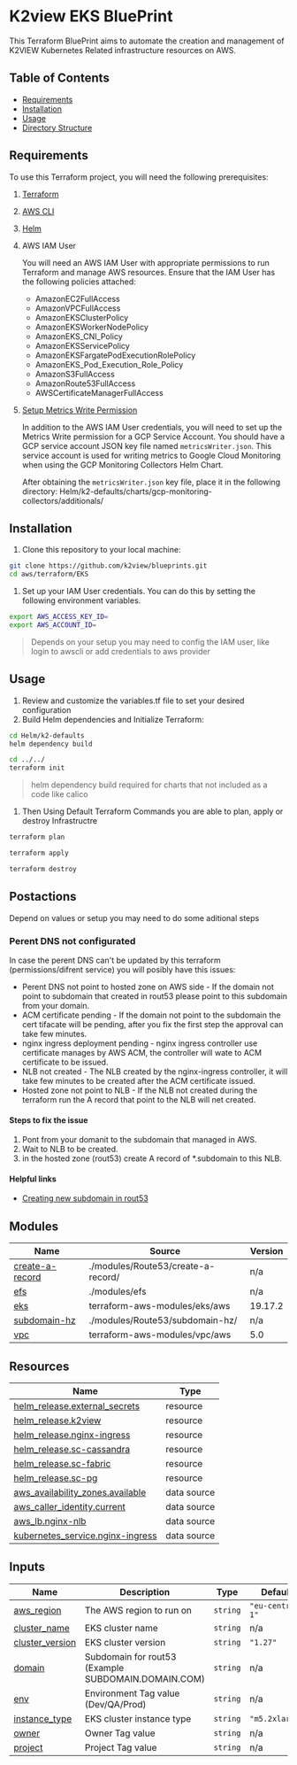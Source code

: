 # K2view EKS BluePrint

This Terraform BluePrint aims to automate the creation and management of K2VIEW Kubernetes Related infrastructure resources on AWS.

## Table of Contents

- [Requirements](#requirements)
- [Installation](#installation)
- [Usage](#usage)
- [Directory Structure](#directory-structure)

## Requirements

To use this Terraform project, you will need the following prerequisites:

1. [Terraform](https://www.terraform.io/downloads.html)
2. [AWS CLI](https://cloud-provider-link/cli)
3. [Helm](https://helm.sh/docs/intro/install/)

4. AWS IAM User

   You will need an AWS IAM User with appropriate permissions to run Terraform and manage AWS resources. Ensure that the IAM User has the following policies attached:

   - AmazonEC2FullAccess
   - AmazonVPCFullAccess
   - AmazonEKSClusterPolicy
   - AmazonEKSWorkerNodePolicy
   - AmazonEKS_CNI_Policy
   - AmazonEKSServicePolicy
   - AmazonEKSFargatePodExecutionRolePolicy
   - AmazonEKS_Pod_Execution_Role_Policy
   - AmazonS3FullAccess
   - AmazonRoute53FullAccess
   - AWSCertificateManagerFullAccess

5. [Setup Metrics Write Permission](https://cloud.google.com/stackdriver/docs/managed-prometheus/setup-managed#explicit-credentials) 

   In addition to the AWS IAM User credentials, you will need to set up the Metrics Write permission for a GCP Service Account. You should have a GCP service account JSON key file named `metricsWriter.json`. This service account is used for writing metrics to Google Cloud Monitoring when using the GCP Monitoring Collectors Helm Chart.

   After obtaining the `metricsWriter.json` key file, place it in the following directory: Helm/k2-defaults/charts/gcp-monitoring-collectors/additionals/

## Installation

1. Clone this repository to your local machine:

```bash
git clone https://github.com/k2view/blueprints.git
cd aws/terraform/EKS
```

1. Set up your IAM User credentials. You can do this by setting the following environment variables.

```bash
export AWS_ACCESS_KEY_ID=
export AWS_ACCOUNT_ID=
```

>Depends on your setup you may need to config the IAM user, like login to awscli or add credentials to aws provider

## Usage

1. Review and customize the variables.tf file to set your desired configuration
2. Build Helm dependencies and Initialize Terraform:

```bash
cd Helm/k2-defaults
helm dependency build

cd ../../
terraform init
```

>helm dependency build required for charts that not included as a code like calico 

1. Then Using Default Terraform Commands you are able to plan, apply or destroy Infrastructre

```bash
terraform plan

terraform apply

terraform destroy
```

## Postactions 
Depend on values or setup you may need to do some aditional steps

### Perent DNS not configurated
In case the perent DNS can't be updated by this terraform (permissions/difrent service) you will posibly have this issues:
* Perent DNS not point to hosted zone on AWS side - If the domain not point to subdomain that created in rout53 please point to this subdomain from your domain.
* ACM certificate pending - If the domain not point to the subdomain the cert tifacate will be pending, after you fix the first step the approval can take few minutes.
* nginx ingress deployment pending - nginx ingress controller use certificate manages by AWS ACM, the controller will wate to ACM certificate to be issued.
* NLB not created - The NLB created by the nginx-ingress controller, it will take few minutes to be created after the ACM certificate issued.
* Hosted zone not point to NLB - If the NLB not created during the terraform run the A record that point to the NLB will net created.
#### Steps to fix the issue
1. Pont from your domanit to the subdomain that managed in AWS.
2. Wait to NLB to be created.
3. in the hosted zone (rout53) create A record of *.subdomain to this NLB.

#### Helpful links
<ul>
   <li><a href="https://docs.aws.amazon.com/Route53/latest/DeveloperGuide/CreatingNewSubdomain.html">Creating new subdomain in rout53</a></li>
</ul>

## Modules
| Name | Source | Version |
|------|--------|---------|
| <a name="module_create-a-record"></a> [create-a-record](#module\_create-a-record) | ./modules/Route53/create-a-record/ | n/a |
| <a name="module_efs"></a> [efs](#module\_efs) | ./modules/efs | n/a |
| <a name="module_eks"></a> [eks](#module\_eks) | terraform-aws-modules/eks/aws | 19.17.2 |
| <a name="module_subdomain-hz"></a> [subdomain-hz](#module\_subdomain-hz) | ./modules/Route53/subdomain-hz/ | n/a |
| <a name="module_vpc"></a> [vpc](#module\_vpc) | terraform-aws-modules/vpc/aws | 5.0 |

## Resources
| Name | Type |
|------|------|
| [helm_release.external_secrets](https://registry.terraform.io/providers/hashicorp/helm/latest/docs/resources/release) | resource |
| [helm_release.k2view](https://registry.terraform.io/providers/hashicorp/helm/latest/docs/resources/release) | resource |
| [helm_release.nginx-ingress](https://registry.terraform.io/providers/hashicorp/helm/latest/docs/resources/release) | resource |
| [helm_release.sc-cassandra](https://registry.terraform.io/providers/hashicorp/helm/latest/docs/resources/release) | resource |
| [helm_release.sc-fabric](https://registry.terraform.io/providers/hashicorp/helm/latest/docs/resources/release) | resource |
| [helm_release.sc-pg](https://registry.terraform.io/providers/hashicorp/helm/latest/docs/resources/release) | resource |
| [aws_availability_zones.available](https://registry.terraform.io/providers/Hashicorp/aws/latest/docs/data-sources/availability_zones) | data source |
| [aws_caller_identity.current](https://registry.terraform.io/providers/Hashicorp/aws/latest/docs/data-sources/caller_identity) | data source |
| [aws_lb.nginx-nlb](https://registry.terraform.io/providers/Hashicorp/aws/latest/docs/data-sources/lb) | data source |
| [kubernetes_service.nginx-ingress](https://registry.terraform.io/providers/hashicorp/kubernetes/latest/docs/data-sources/service) | data source |

## Inputs
| Name | Description | Type | Default | Required |
|------|-------------|------|---------|:--------:|
| <a name="input_aws_region"></a> [aws\_region](#input\_aws\_region) | The AWS region to run on | `string` | `"eu-central-1"` | no |
| <a name="input_cluster_name"></a> [cluster\_name](#input\_cluster\_name) | EKS cluster name | `string` | n/a | yes |
| <a name="input_cluster_version"></a> [cluster\_version](#input\_cluster\_version) | EKS cluster version | `string` | `"1.27"` | no |
| <a name="input_domain"></a> [domain](#input\_domain) | Subdomain for rout53 (Example SUBDOMAIN.DOMAIN.COM) | `string` | n/a | yes |
| <a name="input_env"></a> [env](#input\_env) | Environment Tag value (Dev/QA/Prod) | `string` | n/a | yes |
| <a name="input_instance_type"></a> [instance\_type](#input\_instance\_type) | EKS cluster instance type | `string` | `"m5.2xlarge"` | no |
| <a name="input_owner"></a> [owner](#input\_owner) | Owner Tag value | `string` | n/a | yes |
| <a name="input_project"></a> [project](#input\_project) | Project Tag value | `string` | n/a | yes |
